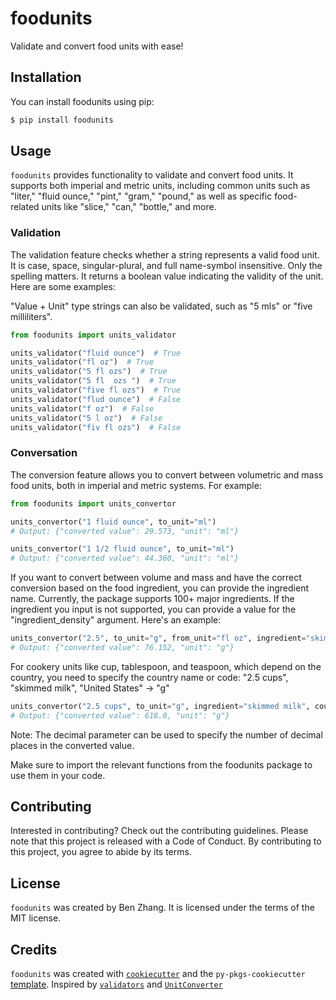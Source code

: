 # foodunits

Validate and convert food units with ease!

## Installation
You can install foodunits using pip:
```bash
$ pip install foodunits
```

## Usage
`foodunits` provides functionality to validate and convert food units. It supports both imperial and metric units, including common units such as "liter," "fluid ounce," "pint," "gram," "pound," as well as specific food-related units like "slice," "can," "bottle," and more.

### Validation
The validation feature checks whether a string represents a valid food unit. It is case, space, singular-plural, and full name-symbol insensitive. Only the spelling matters. It returns a boolean value indicating the validity of the unit. Here are some examples:

"Value + Unit" type strings can also be validated, such as "5 mls" or "five milliliters".

```python
from foodunits import units_validator

units_validator("fluid ounce")  # True
units_validator("fl oz")  # True
units_validator("5 fl ozs")  # True
units_validator("5 fl  ozs ")  # True
units_validator("five fl ozs")  # True
units_validator("flud ounce")  # False
units_validator("f oz")  # False
units_validator("5 l oz")  # False
units_validator("fiv fl ozs")  # False
```

### Conversation
The conversion feature allows you to convert between volumetric and mass food units, both in imperial and metric systems. For example:

```python
from foodunits import units_convertor

units_convertor("1 fluid ounce", to_unit="ml")
# Output: {"converted value": 29.573, "unit": "ml"}

units_convertor("1 1/2 fluid ounce", to_unit="ml")
# Output: {"converted value": 44.360, "unit": "ml"}
```

If you want to convert between volume and mass and have the correct conversion based on the food ingredient, you can provide the ingredient name. Currently, the package supports 100+ major ingredients. If the ingredient you input is not supported, you can provide a value for the "ingredient_density" argument. Here's an example:
```python
units_convertor("2.5", to_unit="g", from_unit="fl oz", ingredient="skimmed milk")
# Output: {"converted value": 76.152, "unit": "g"}
```

For cookery units like cup, tablespoon, and teaspoon, which depend on the country, you need to specify the country name or code:
"2.5 cups", "skimmed milk", "United States" -> "g"
```python
units_convertor("2.5 cups", to_unit="g", ingredient="skimmed milk", country="United States")
# Output: {"converted value": 618.0, "unit": "g"}
```

Note: The decimal parameter can be used to specify the number of decimal places in the converted value.

Make sure to import the relevant functions from the foodunits package to use them in your code.

## Contributing

Interested in contributing? Check out the contributing guidelines. Please note that this project is released with a Code of Conduct. By contributing to this project, you agree to abide by its terms.

## License

`foodunits` was created by Ben Zhang. It is licensed under the terms of the MIT license.

## Credits

`foodunits` was created with [`cookiecutter`](https://cookiecutter.readthedocs.io/en/latest/) and the `py-pkgs-cookiecutter` [template](https://github.com/py-pkgs/py-pkgs-cookiecutter). Inspired by [`validators`](https://github.com/python-validators/validators) and [`UnitConverter`](https://github.com/mattgd/UnitConverter)
